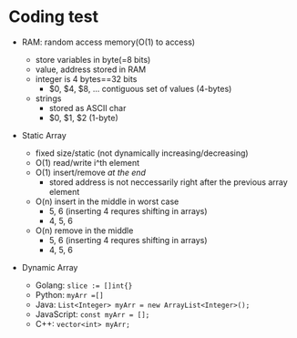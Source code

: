 
# Coding test

- RAM: random access memory(O(1) to access)
  - store variables in byte(=8 bits) 
  - value, address stored in RAM
  - integer is 4 bytes==32 bits
    - $0, $4, $8, ... contiguous set of values (4-bytes)
  - strings
    - stored as ASCII char
    - $0, $1, $2 (1-byte)

- Static Array
  - fixed size/static (not dynamically increasing/decreasing)
  - O(1) read/write i^th element
  - O(1) insert/remove *at the end*
    - stored address is not neccessarily right after the previous array element
  - O(n) insert in the middle in worst case
    - 5, 6 (inserting 4 requres shifting in arrays)
    - 4, 5, 6
  - O(n) remove in the middle
    - 5, 6 (inserting 4 requres shifting in arrays)
    - 4, 5, 6


- Dynamic Array
  - Golang: `slice := []int{}`
  - Python: `myArr =[]`
  - Java: `List<Integer> myArr = new ArrayList<Integer>();`
  - JavaScript: `const myArr = [];`
  - C++: `vector<int> myArr;`
